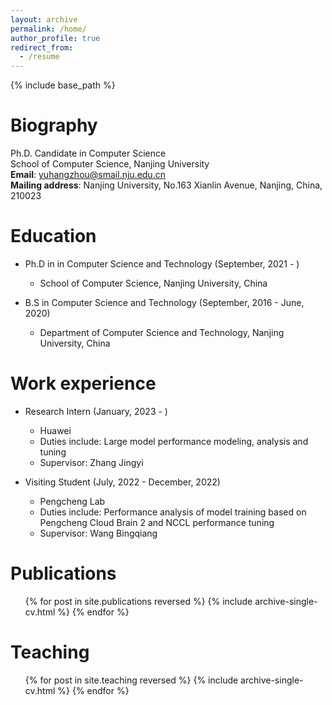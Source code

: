 ```yaml
---
layout: archive
permalink: /home/
author_profile: true
redirect_from:
  - /resume
---
```


{% include base_path %}

Biography
======

Ph.D. Candidate in Computer Science      
School of Computer Science, Nanjing University  
**Email**: yuhangzhou@smail.nju.edu.cn  
**Mailing address**: Nanjing University, No.163 Xianlin Avenue, Nanjing, China, 210023  

Education
======
* Ph.D in in Computer Science and Technology (September, 2021 - )
  - School of Computer Science, Nanjing University, China

* B.S in Computer Science and Technology (September, 2016 - June, 2020)
  - Department of Computer Science and Technology, Nanjing University, China

Work experience
======
* Research Intern (January, 2023 - )
  - Huawei
  - Duties include: Large model performance modeling, analysis and tuning
  - Supervisor: Zhang Jingyi

* Visiting Student (July, 2022 - December, 2022)
  - Pengcheng Lab
  - Duties include: Performance analysis of model training based on Pengcheng Cloud Brain 2 and NCCL performance tuning
  - Supervisor: Wang Bingqiang

Publications
======
  <ul>{% for post in site.publications reversed %}
    {% include archive-single-cv.html %}
  {% endfor %}</ul>
  

Teaching
======
  <ul>{% for post in site.teaching reversed %}
    {% include archive-single-cv.html %}
  {% endfor %}</ul>

